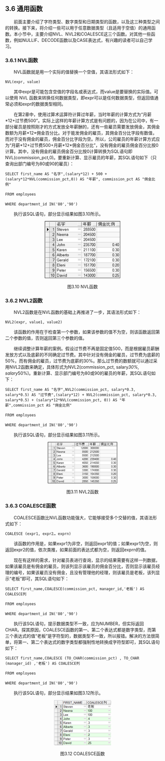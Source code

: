## 3.6  通用函数


&emsp;&emsp;前面主要介绍了字符类型、数字类型和日期类型的函数，以及这三种类型之间的转换。接下来，将介绍一些可以用于任意数据类型（且适用于空值）的通用函数。本小节中，主要介绍NVL、NVL2和COALESCE这三个函数。对其他一些函数，例如NULLIF、DECODE函数以及CASE表达式，有兴趣的读者可以自己学习。

### 3.6.1  NVL函数  

&emsp;&emsp;NVL函数就是用一个实际的值替换一个空值，其语法形式如下：


```
NVL(expr, value)
```


&emsp;&emsp;其中expr是可能包含空值的字段名或表达式，而value是要替换的实际值。可以使用 NVL 函数来转换任何数据类型，即expr可以是任何数据类型，但返回值通常必须和expr的数据类型相同。

&emsp;&emsp;在第2章中，使用过算术运算符计算过年薪，当时年薪的计算方式为“月薪\*12+过节费500”。实际上这样的年薪计算方式是有问题的，因为在公司中，有一部分雇员是按照刚才的方式发放全年薪酬的，还有一些雇员需要发放佣金，其佣金数额为月薪\*12\*佣金百分比。对于能发佣金的雇员，其佣金百分比字段有数值，而对于没有佣金的雇员，佣金百分比字段为空。所以，公司雇员的年薪计算方式应为“月薪\*12+过节费500+月薪\*12\*佣金百分比”，没有佣金的雇员佣金百分比按0计算。其中，没有佣金的雇员佣金百分比按0计算转换为SQL语句即NVL(commission_pct,0)。要重新计算、显示雇员的年薪，其SQL语句如下（只查询出部门编号为80或90的雇员）：


```
SELECT first_name AS "名字",(salary*12) + 500 + (salary*12*NVL(commission_pct,0)) AS "年薪", commission_pct AS "佣金比例"

FROM employees

WHERE department_id IN('80','90')
```


&emsp;&emsp;执行该SQL语句，部分显示结果如图3.10所示。



<p align="center"><img src="../../img/d3z/tu3.10.png" /></p>  
<p align="center">图3.10  NVL函数</p>  

### 3.6.2  NVL2函数  

&emsp;&emsp;NVL2函数是在NVL函数的基础上再推进了一步，其语法形式如下：


```
NVL2(expr, value1, value2)
```


&emsp;&emsp;该函数的作用在于检查第一个参数，如果该参数的值不为空，则该函数返回第二个参数的值，否则返回第三个参数的值。

&emsp;&emsp;继续调整计算年薪的案例。假设过节费不再是固定值500，而是根据雇员薪酬发放方式以及底薪的不同确定过节费。其中针对没有佣金的雇员，过节费为底薪的50%，而有佣金的雇员，过节费为底薪的30%。那么过节费的数额就可以通过采用NVL2函数来确定，具体形式为NVL2(commission_pct, salary*30%, salary*50%)。重新计算、显示部门编号为80或90的雇员的年薪，其SQL语句如下：


```
SELECT first_name AS "名字",NVL2(commission_pct, salary*0.3, salary*0.5) AS "过节费",(salary*12) + NVL2(commission_pct, salary*0.3, salary*0.5) + (salary*12*NVL(commission_pct, 0)) AS "年薪",commission_pct AS "佣金比例"

FROM employees

WHERE department_id IN('80','90')
```


&emsp;&emsp;执行该SQL语句，部分显示结果如图3.11所示。



<p align="center"><img src="../../img/d3z/tu3.11.png" /></p>  
<p align="center">图3.11  NVL2函数</p>  

### 3.6.3  COALESCE函数  

&emsp;&emsp;COALESCE函数比NVL函数功能强大，它能够接受多个交替的值，其语法形式如下：


```
COALESCE (expr1, expr2… exprn)
```


&emsp;&emsp;该函数的作用是，如果expr1为非空，则返回expr1的值；如果expr1为空，则返回expr2的值，依次类推，如果前面的表达式都为空，则返回exprn的值。

&emsp;&emsp;现在有这样的需求，针对雇员表进行查询，显示的结果需要有这样一列数据，如果该雇员是有佣金的雇员，则该列显示该雇员的佣金百分比，否则显示该雇员经理的编号，如果该雇员没有佣金，且没有管理他的经理，则该雇员是老板，该列显示“老板”即可，其SQL语句如下：


```
SELECT first_name,COALESCE(commission_pct, manager_id,'老板') AS COALESCE列 

FROM employees

WHERE department_id IN('80','90')
```


&emsp;&emsp;执行该SQL语句，提示数据类型不一致，应为NUMBER，但实际返回CHAR。探其原因，COALESCE函数的第一、第二个表达式都是数字类型，而第三个表达式的值“老板”是字符型的，数据类型不一致，所以报错。解决的方法很简单，将第一、第二个表达式的数字类型都强制性地转换成字符型即可，其SQL语句如下： 


```
SELECT first_name,COALESCE (TO_CHAR(commission_pct) , TO_CHAR (manager_id) ,'老板') AS COALESCE列 

FROM employees

WHERE department_id IN('80','90')
```


&emsp;&emsp;执行该SQL语句，部分显示结果如图3.12所示。



<p align="center"><img src="../../img/d3z/tu3.12.png" /></p>  
<p align="center">图3.12  COALESCE函数</p>  


